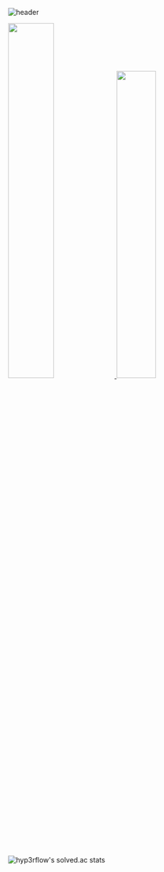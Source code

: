 ![header](https://capsule-render.vercel.app/api?type=transparent&color=auto&height=200&section=header&text=I%20am%20Monster&desc=FE%20Developer&fontSize=50&animation=fadeIn&fontColor=9c54c1&fontAlignY=40)

<a href="s">
  <img src="https://github-readme-stats.vercel.app/api?username=monsta-zo&theme=default&show_icons=true" width="43%" />
</a>
<a href="s">
  <img src="https://github-readme-stats.vercel.app/api/top-langs/?username=monsta-zo&exclude_repo=monsta-zo.github.io,Piro18_Arsha_05&layout=compact&theme=default" width="40%" />
</a>


![hyp3rflow's solved.ac stats](https://github-readme-solvedac.hyp3rflow.vercel.app/api/?handle=lezo9911)
